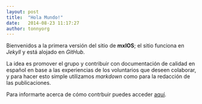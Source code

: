 ```yaml
---
layout: post
title:  "Hola Mundo!"
date:   2014-08-23 11:17:27
author: tonnyorg
---
```


Bienvenidos a la primera versión del sitio de **mxlOS**; el sitio funciona en *Jekyll* y está alojado en *GitHub*.

La idea es promover el grupo y contribuir con documentación de calidad en español en base a las experiencias de los voluntarios que deseen colaborar, y para hacer esto simple utilizamos *markdown* como para la redacción de las publicaciones.

Para informarte acerca de cómo contrbuir puedes acceder [aquí](https://github.com/mxlOS/mxlos.github.io).
